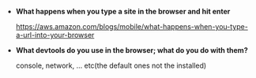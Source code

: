 - **What happens when you type a site in the browser and hit enter**

  https://aws.amazon.com/blogs/mobile/what-happens-when-you-type-a-url-into-your-browser

- **What devtools do you use in the browser; what do you do with them?**

  console, network, … etc(the default ones not the installed)
